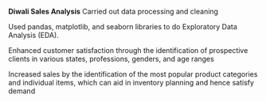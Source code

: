 **Diwali Sales Analysis**
Carried out data processing and cleaning

Used pandas, matplotlib, and seaborn libraries to do Exploratory Data Analysis (EDA).

Enhanced customer satisfaction through the identification of prospective clients in various states, professions, genders, and age ranges

Increased sales by the identification of the most popular product categories and individual items, which can aid in inventory planning and hence satisfy demand


